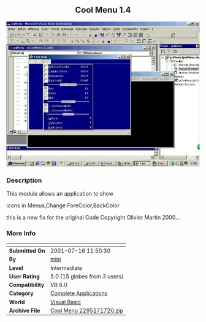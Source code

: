﻿<div align="center">

## Cool Menu 1\.4

<img src="PIC20017171157139477.jpg">
</div>

### Description

This module allows an application to show

icons in Menus,Change ForeColor,BackColor

this is a new fix for the original Code Copyright Olivier Martin 2000...
 
### More Info
 


<span>             |<span>
---                |---
**Submitted On**   |2001-07-16 11:50:30
**By**             |[mini](https://github.com/Planet-Source-Code/PSCIndex/blob/master/ByAuthor/mini.md)
**Level**          |Intermediate
**User Rating**    |5.0 (15 globes from 3 users)
**Compatibility**  |VB 6\.0
**Category**       |[Complete Applications](https://github.com/Planet-Source-Code/PSCIndex/blob/master/ByCategory/complete-applications__1-27.md)
**World**          |[Visual Basic](https://github.com/Planet-Source-Code/PSCIndex/blob/master/ByWorld/visual-basic.md)
**Archive File**   |[Cool Menu 2295171720\.zip](https://github.com/Planet-Source-Code/mini-cool-menu-1-4__1-25127/archive/master.zip)








